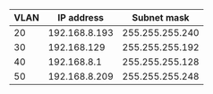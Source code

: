 
| VLAN | IP address    | Subnet mask     |
| ---- | ------------- | --------------- |
| 20   | 192.168.8.193 | 255.255.255.240 |
| 30   | 192.168.129   | 255.255.255.192 |
| 40   | 192.168.8.1   | 255.255.255.128 |
| 50   | 192.168.8.209 | 255.255.255.248 |


